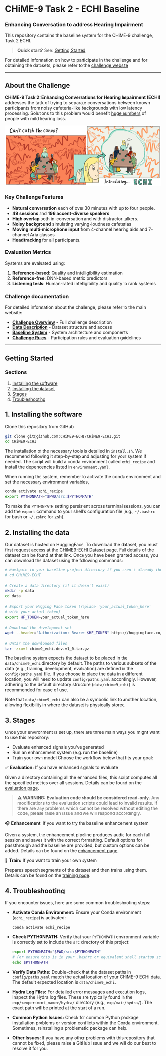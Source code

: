 # CHiME-9 Task 2 - ECHI Baseline

### Enhancing Conversation to address Hearing Impairment

This repository contains the baseline system for the CHiME-9 challenge, Task 2 ECHI.

> **Quick start?** See: [Getting Started](#getting-started)

For detailed information on how to participate in the challenge and for obtaining the datasets, please refer to the [challenge website](https://www.chimechallenge.org/current/task2/index)

---

## About the Challenge

**CHiME-9 Task 2: Enhancing Conversations for Hearing Impairment (ECHI)** addresses the task of trying to separate conversations between known participants from noisy cafeteria-like backgrounds with low latency processing. Solutions to this problem would benefit [huge numbers](https://rnid.org.uk/get-involved/research-and-policy/facts-and-figures/prevalence-of-deafness-and-hearing-loss/) of people with mild hearing loss.

![concept](images/echi_concept.png)

### Key Challenge Features

- **Natural conversation** each of over 30 minutes with up to four people.
- **49 sessions** and **196 accent-diverse speakers**
- **High overlap** both in-conversation and with distractor talkers.
- **Noisy background** simulating varying-loudness cafeterias
- **Moving multi-microphone input** from 4-channel hearing aids and 7-channel Aria glasses
- **Headtracking** for all participants.

### Evaluation Metrics

Systems are evaluated using:

1. **Reference-based**: Quality and intelligibility estimation
2. **Reference-free**: DNN-based metric predictors
3. **Listening tests**: Human-rated intelligibility and quality to rank systems

### Challenge documentation

For detailed information about the challenge, please refer to the main website:

- **[Challenge Overview](https://www.chimechallenge.org/current/task2/index)** - Full challenge description
- **[Data Description](https://www.chimechallenge.org/current/task2/data)** - Dataset structure and access
- **[Baseline System](https://www.chimechallenge.org/current/task2/baseline)** - System architecture and components
- **[Challenge Rules](https://www.chimechallenge.org/current/task2/rules)** - Participation rules and evaluation guidelines

---

## Getting Started

### Sections

1. <a href="#install">Installing the software</a>
2. <a href="#data">Installing the dataset</a>
3. <a href="#stages">Stages</a>
4. <a href="#troubleshooting">Troubleshooting</a>

## <a id="#install">1. Installing the software</a>

Clone this repository from GitHub

```bash
git clone git@github.com:CHiME9-ECHI/CHiME9-ECHI.git
cd CHiME9-ECHI
```

The installation of the necessary tools is detailed in `install.sh`.
We recommend following it step-by-step and adjusting for your system if needed.
The script will build a conda environment called `echi_recipe` and install the
dependencies listed in `environment.yaml`.

When running the system, remember to activate the conda environment and set the
necessary environment variables,

```bash
conda activate echi_recipe
export PYTHONPATH="$PWD/src:$PYTHONPATH"
```

To make the `PYTHONPATH` setting persistent across terminal sessions, you can add
 the `export` command to your shell's configuration file (e.g., `~/.bashrc` for
 bash or `~/.zshrc` for zsh).

## <a id="data"> 2. Installing the data </a>

Our dataset is hosted on HuggingFace. To download the dataset, you must first
request access at the
[CHiME9-ECHI Dataset page](https://huggingface.co/datasets/CHiME9-ECHI/CHiME9-ECHI).
Full details of the dataset can be found at that link. Once you have been
granted access, you can download the dataset using the following commands:

```bash
# Navigate to your baseline project directory if you aren't already there
# cd CHiME9-ECHI

# Create a data directory (if it doesn't exist)
mkdir -p data
cd data

# Export your Hugging Face token (replace 'your_actual_token_here'
# with your actual token)
export HF_TOKEN=your_actual_token_here

# Download the development set
wget --header="Authorization: Bearer $HF_TOKEN" https://huggingface.co/datasets/CHiME9-ECHI/CHiME9-ECHI/resolve/main/data/chime9_echi.dev.v1_0.tar.gz

# Untar the downloaded files
tar -zxovf chime9_echi.dev.v1_0.tar.gz
```

The baseline system expects the dataset to be placed in the `data/chime9_echi`
 directory by default. The paths to various subsets of the data (e.g., training,
 development, evaluation) are defined in the `config/paths.yaml` file. If you
 choose to place the data in a different location, you will need to update
 `config/paths.yaml` accordingly. However, adhering to the default directory
 structure (`data/chime9_echi`) is recommended for ease of use.

Note that `data/chime9_echi` can also be a symbolic link to another location,
allowing flexibility in where the dataset is physically stored.

## <a id="stages">3. Stages</a>

Once your environment is set up, there are three main ways you might want to use this repository:

- Evaluate enhanced signals you've generated
- Run an enhancement system (e.g. run the baseline)
- Train your own model
Choose the workflow below that fits your goal:

✅ **Evaluation:** If you have enhanced signals to evaluate

Given a directory containing all the enhanced files, this script computes all the specified metrics over all sessions. Details can be found on the [evaluation page](docs/evaluation.md).

> **⚠️ WARNING:**
> **Evaluation code should be considered read-only.**
> Any modifications to the evaluation scripts could lead to invalid results.
> If there are any problems which cannot be resolved without editing the code,
> please raise an issue and we will respond accordingly.

🎧 **Enhancement:** If you want to try the baseline enhancement system

Given a system, the enhancement pipeline produces
 audio for each full session and saves it with the correct formatting. Default
 options for passthrough and the baseline are provided, but custom options
 can be added. Details can be found on the
 [enhancement page](docs/enhancement.md).

🧠  **Train:** If you want to train your own system

Prepares speech segments of the dataset and then trains using them.
Details can be found on the [training page](docs/training.md).

## <a id="troubleshooting">4. Troubleshooting</a>

If you encounter issues, here are some common troubleshooting steps:

- **Activate Conda Environment:** Ensure your Conda environment (`echi_recipe`) is
 activated:

  ```bash
  conda activate echi_recipe
  ```

- **Check PYTHONPATH:** Verify that your `PYTHONPATH` environment variable is correctly
 set to include the `src` directory of this project:

  ```bash
  export PYTHONPATH="$PWD/src:$PYTHONPATH"
  # (or ensure this is in your .bashrc or equivalent shell startup script)
  echo $PYTHONPATH
  ```

- **Verify Data Paths:** Double-check that the dataset paths in `config/paths.yaml`
 match the actual location of your CHiME-9 ECHi data. The default expected location
 is `data/chime9_echi`.
- **Hydra Log Files:** For detailed error messages and execution logs, inspect the
 Hydra log files. These are typically found in the `exp/<experiment_name>/hydra/`
 directory (e.g., `exp/main/hydra/`). The exact path will be printed at the start
 of a run.
- **Common Python Issues:** Check for common Python package installation problems
 or version conflicts within the Conda environment. Sometimes, reinstalling a
 problematic package can help.
- **Other Issues:** If you have any other problems with this repository that
cannot be fixed, please raise a GitHub Issue and we will do our best to resolve
it for you.

